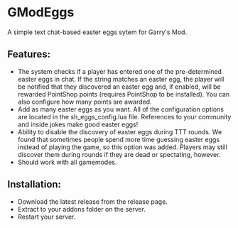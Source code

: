 # GModEggs
A simple text chat-based easter eggs sytem for Garry's Mod.

## Features:
* The system checks if a player has entered one of the pre-determined easter eggs in chat. If the string matches an easter egg, the player will be notified that they discovered an easter egg and, if enabled, will be rewarded PointShop points (requires PointShop to be installed). You can also configure how many points are awarded.
* Add as many easter eggs as you want. All of the configuration options are located in the sh_eggs_config.lua file. References to your community and inside jokes make good easter eggs!
* Ability to disable the discovery of easter eggs during TTT rounds. We found that sometimes people spend more time guessing easter eggs instead of playing the game, so this option was added. Players may still discover them during rounds if they are dead or spectating, however.
* Should work with all gamemodes.

## Installation:
* Download the latest release from the release page.
* Extract to your addons folder on the server.
* Restart your server.
